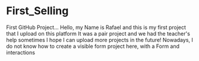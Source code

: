 # First_Selling
First GitHub Project...
Hello, my Name is Rafael and this is my first project that I upload on this platform
It was a pair project and we had the teacher's help sometimes
I hope I can upload more projects in the future!
Nowadays, I do not know how to create a visible form project here, with a Form and interactions
